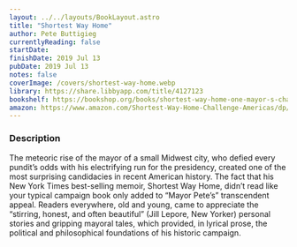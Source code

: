 ```yaml
---
layout: ../../layouts/BookLayout.astro
title: "Shortest Way Home"
author: Pete Buttigieg
currentlyReading: false
startDate: 
finishDate: 2019 Jul 13
pubDate: 2019 Jul 13
notes: false
coverImage: /covers/shortest-way-home.webp
library: https://share.libbyapp.com/title/4127123
bookshelf: https://bookshop.org/books/shortest-way-home-one-mayor-s-challenge-and-a-model-for-america-s-future/9781631494369
amazon: https://www.amazon.com/Shortest-Way-Home-Challenge-Americas/dp/1631494368
---
```


### Description
The meteoric rise of the mayor of a small Midwest city, who defied every pundit’s odds with his electrifying run for the presidency, created one of the most surprising candidacies in recent American history. The fact that his New York Times best-selling memoir, Shortest Way Home, didn’t read like your typical campaign book only added to “Mayor Pete’s” transcendent appeal. Readers everywhere, old and young, came to appreciate the “stirring, honest, and often beautiful” (Jill Lepore, New Yorker) personal stories and gripping mayoral tales, which provided, in lyrical prose, the political and philosophical foundations of his historic campaign.

<!-- ### Notes & Highlights -->
